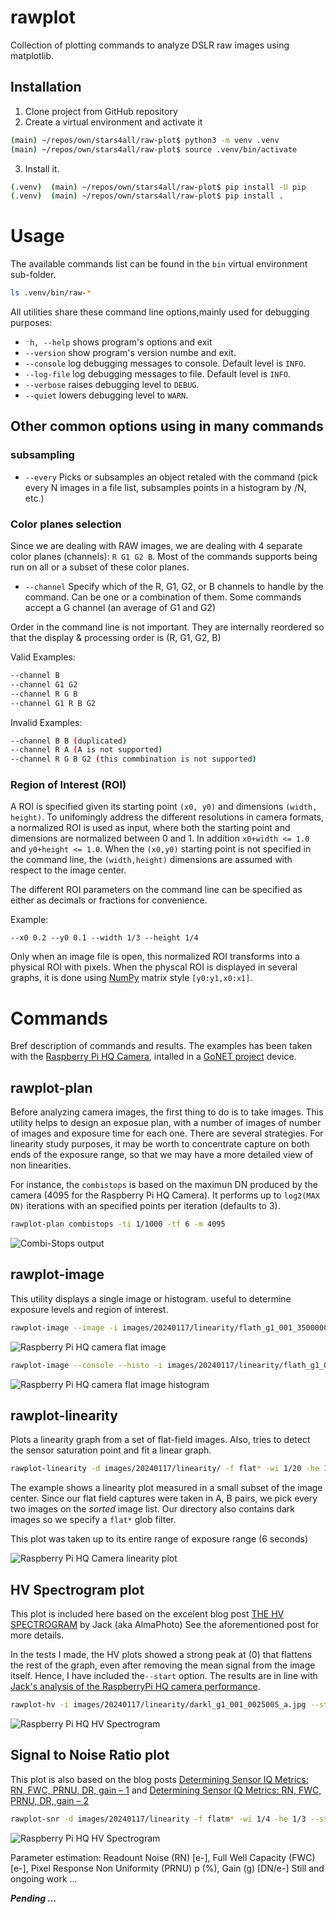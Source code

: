 # rawplot
 
 Collection of plotting commands to analyze DSLR raw images using matplotlib.

 ## Installation
1. Clone project from GitHub repository
2. Create a virtual environment and activate it

```bash
(main) ~/repos/own/stars4all/raw-plot$ python3 -m venv .venv
(main) ~/repos/own/stars4all/raw-plot$ source .venv/bin/activate
```
3. Install it.

```bash
(.venv)  (main) ~/repos/own/stars4all/raw-plot$ pip install -U pip
(.venv)  (main) ~/repos/own/stars4all/raw-plot$ pip install .
```
# Usage

The available commands list can be found in the `bin` virtual environment sub-folder.

 ```bash
 ls .venv/bin/raw-*
 ```

All utilities share these command line options,mainly used for debugging purposes:

* `⁻h, --help` shows program's options and exit
* `--version` show program's version numbe and exit.
* `--console` log debugging messages to console. Default level is `INFO`.
* `--log-file` log debugging messages to file.  Default level is `INFO`.
* `--verbose`  raises debugging level to `DEBUG`.
* `--quiet` lowers debugging level to `WARN`.

## Other common options using in many commands

### subsampling

* `--every` <N> Picks or subsamples an object retaled with the command (pick every N images in a file list, subsamples points in a histogram by /N, etc.)

### Color planes selection

Since we are dealing with RAW images, we are dealing with 4 separate color planes (channels): `R G1 G2 B`. Most of the commands supports being run on all or a subset of these color planes.

* `--channel` Specify which of the R, G1, G2, or B channels to handle by the command. Can be one or a combination of them. Some commands accept a G channel
(an average of G1 and G2)

Order in the command line is not important. They are internally reordered so that the display & processing order is (R, G1, G2, B)

Valid Examples:
```bash
--channel B
--channel G1 G2   
--channel R G B
--channel G1 R B G2
```
Invalid Examples:

```bash
--channel B B (duplicated)
--channel R A (A is not supported)
--channel R G B G2 (this commbination is not supported)
```
### Region of Interest (ROI)

A ROI is specified given its starting point `(x0, y0)` and dimensions `(width, height)`. To unifomingly address the different resolutions in camera formats, a normalized ROI is used as input, where both the starting point and dimensions are normalized between 0 and 1. In addition `x0+width <= 1.0` and `y0+height <= 1.0`. When the `(x0,y0)` starting point is not specified in the command line, the `(width,height)` dimensions are assumed with respect to the image center.

The different ROI parameters on the command line can be specified as either as decimals or fractions for convenience.

Example:
```
--x0 0.2 --y0 0.1 --width 1/3 --height 1/4 
```

Only when an image file is open, this normalized ROI transforms into a physical ROI with pixels. When the physcal ROI is displayed in several graphs, it is done using [NumPy](https://numpy.org/) matrix style `[y0:y1,x0:x1]`.

# Commands

Bref description of commands and results. The examples has been taken with the [Raspberry Pi HQ Camera](https://www.raspberrypi.com/products/raspberry-pi-high-quality-camera/), intalled in a [GoNET project](https://www.researchgate.net/publication/351459667_The_GONet_Ground_Observing_Network_Camera_An_Inexpensive_Light_Pollution_Monitoring_System) device.

## rawplot-plan

Before analyzing camera images, the first thing to do is to take images. This utility helps to design an exposue plan, with a number of images of number of images and exposure time for each one. There are several strategies. For linearity study purposes, it may be worth to concentrate capture on both ends of the exposure range, so that we may have a more detailed view of non linearities.

For instance, the `combistops` is based on the maximun DN produced by the camera (4095 for the Raspberry Pi HQ Camera). It performs up to `log2(MAX DN)`  iterations with an specified points per iteration (defaults to 3).

```bash
rawplot-plan combistops -ti 1/1000 -tf 6 -m 4095
```
![Combi-Stops output](doc/images/combistops.png)

## rawplot-image

This utility displays a single image or histogram. useful to determine exposure levels and region of interest.

```bash
rawplot-image --image -i images/20240117/linearity/flath_g1_001_3500000_a.jpg
```

![Raspberry Pi HQ camera flat image](doc/images/flat_image.png)

```bash
rawplot-image --console --histo -i images/20240117/linearity/flath_g1_001_3500000_a.jpg --every 100
```
![Raspberry Pi HQ camera flat image histogram](doc/images/flat_histo.png)

## rawplot-linearity

Plots a linearity graph from a set of flat-field images. Also, tries to detect the sensor saturation point and fit a linear graph.

```bash
rawplot-linearity -d images/20240117/linearity/ -f flat* -wi 1/20 -he 1/16 --every 2
```

The example shows a linearity plot measured in a small subset of the image center. Since our flat field captures were taken in A, B pairs, we pick every two images on the *sorted* image list. Our directory also contains dark images so we specify a `flat*` glob filter.

This plot was taken up to its entire range of exposure range (6 seconds)

![Raspberry Pi HQ Camera linearity plot](doc/images/linearity.png)

## HV Spectrogram plot

This plot is included here based on the excelent blog post [THE HV SPECTROGRAM](https://www.strollswithmydog.com/hv-spectrogram/) by Jack (aka AlmaPhoto)
See the aforementioned post for more details.

In the tests I made, the HV plots showed a strong peak at (0) that flattens the rest of the graph, even after removing the mean signal from the image itself. Hence, I have included the`--start` option. The results are in line with [Jack's analysis of the RaspberryPi HQ camera performance](https://www.strollswithmydog.com/pi-hq-cam-sensor-performance/).

```bash
rawplot-hv -i images/20240117/linearity/darkl_g1_001_0025005_a.jpg --start 3
```
![Raspberry Pi HQ HV Spectrogram](doc/images/hv.png)

## Signal to Noise Ratio plot

This plot is also based on the blog posts [Determining Sensor IQ Metrics: RN, FWC, PRNU, DR, gain – 1](https://www.strollswithmydog.com/determining-sensor-iq-metrics-rn-fwc-prnu-gain/) and [Determining Sensor IQ Metrics: RN, FWC, PRNU, DR, gain – 2](https://www.strollswithmydog.com/determining-sensor-iq-metrics-rn-fwc-prnu-dr-gain-2/)

```bash
rawplot-snr -d images/20240117/linearity -f flatm* -wi 1/4 -he 1/3 --stops --full-scale 4095
```
![Raspberry Pi HQ HV Spectrogram](doc/images/snr.png)

Parameter estimation: 
Readount Noise (RN) [e-], Full Well Capacity (FWC) [e-], Pixel Response Non Uniformity (PRNU) p (%), Gain (g) [DN/e-] Still and ongoing work ...

***Pending ...***
